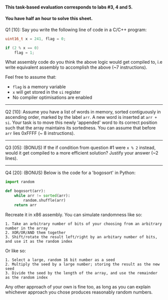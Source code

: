 #### This task-based evaluation corresponds to labs #3, 4 and 5.
#### You have half an hour to solve this sheet.

Q1 [10]: Say you write the following line of code in a C/C++ program:

```C
uint16_t x = 241, flag = 0;

if (2 % x == 0)
    flag = 1;
```

What assembly code do you think the above logic would get compiled to, i.e write equivalent assembly to accomplish the above (~7 instructions).

Feel free to assume that:
- `flag` is a memory variable
- `x` will get stored in the `si` register
- No compiler optimisations are enabled

---

Q2 [10]: Assume you have a list of words in memory, sorted contiguously in ascending order, marked by the label `arr`. A new word is inserted at `arr + si`. Your task is to move this newly 'appended' word to its correct position such that the array maintains its sortedness. You can assume that before `arr` lies 0xFFFF (~ 8 instructions).

---

Q3 [05]: (BONUS) If the if condition from question #1 were `x % 2` instead, would it get compiled to a more efficient solution? Justify your answer (~2 lines).

---

Q4 [20]: (BONUS) Below is the code for a 'bogosort' in Python:

```python
import random

def bogosort(arr):
    while arr != sorted(arr):
        random.shuffle(arr)
    return arr
```

Recreate it in x86 assembly. You can simulate randomness like so:

    1. Take an arbitrary number of bits of your choosing from an arbitrary number in the array
    2. XOR/OR/AND them together
    3. Shift/rotate the result left/right by an arbitary number of bits, and use it as the random index

Or like so:

    1. Select a large, random 16 bit number as a seed
    2. Multiply the seed by a large number; storing the result as the new seed
    3. Divide the seed by the length of the array, and use the remainder as the random index

Any other approach of your own is fine too, as long as you can explain whichever approach you chose produces reasonably random numbers.
